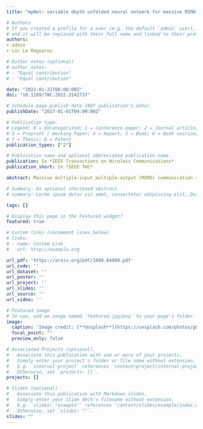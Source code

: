 ```yaml
---
title: "mpNet: variable depth unfolded neural network for massive MIMO channel estimation"

# Authors
# If you created a profile for a user (e.g. the default `admin` user), write the username (folder name) here 
# and it will be replaced with their full name and linked to their profile.
authors:
- admin
- Luc Le Magoarou

# Author notes (optional)
# author_notes:
# - "Equal contribution"
# - "Equal contribution"

date: "2022-01-21T00:00:00Z"
doi: "10.1109/TWC.2022.3142737"

# Schedule page publish date (NOT publication's date).
publishDate: "2017-01-01T00:00:00Z"

# Publication type.
# Legend: 0 = Uncategorized; 1 = Conference paper; 2 = Journal article;
# 3 = Preprint / Working Paper; 4 = Report; 5 = Book; 6 = Book section;
# 7 = Thesis; 8 = Patent
publication_types: ["2"]

# Publication name and optional abbreviated publication name.
publication: In *IEEE Transactions on Wireless Communications*
publication_short: In *IEEE TWC*

abstract: Massive multiple-input multiple-output (MIMO) communication systems have a huge potential both in terms of data rate and energy efficiency, although channel estimation becomes challenging for a large number of antennas. Using a physical model allows to ease the problem by injecting a priori information based on the physics of propagation. However, such a model rests on simplifying assumptions and requires to know precisely the configuration of the system, which is unrealistic in practice. In this paper we present mpNet, an unfolded neural network specifically designed for massive MIMO channel estimation. It is trained online in an unsupervised way. Moreover, mpNet is computationally efficient and automatically adapts its depth to the signal-to-noise ratio (SNR). The method we propose adds flexibility to physical channel models by allowing a base station (BS) to automatically correct its channel estimation algorithm based on incoming data, without the need for a separate offline training phase. It is applied to realistic millimeter wave channels and shows great performance, achieving a channel estimation error almost as low as one would get with a perfectly calibrated system. It also allows incident detection and automatic correction, making the BS resilient and able to automatically adapt to changes in its environment.

# Summary. An optional shortened abstract.
# summary: Lorem ipsum dolor sit amet, consectetur adipiscing elit. Duis posuere tellus ac convallis placerat. Proin tincidunt magna sed ex sollicitudin condimentum.s

tags: []

# Display this page in the Featured widget?
featured: true

# Custom links (uncomment lines below)
# links:
# - name: Custom Link
#   url: http://example.org

url_pdf: 'https://arxiv.org/pdf/2008.04088.pdf'
url_code: ''
url_dataset: ''
url_poster: ''
url_project: ''
url_slides: ''
url_source: ''
url_video: ''

# Featured image
# To use, add an image named `featured.jpg/png` to your page's folder. 
image:
  caption: 'Image credit: [**Unsplash**](https://unsplash.com/photos/pLCdAaMFLTE)'
  focal_point: ""
  preview_only: false

# Associated Projects (optional).
#   Associate this publication with one or more of your projects.
#   Simply enter your project's folder or file name without extension.
#   E.g. `internal-project` references `content/project/internal-project/index.md`.
#   Otherwise, set `projects: []`.
projects: []

# Slides (optional).
#   Associate this publication with Markdown slides.
#   Simply enter your slide deck's filename without extension.
#   E.g. `slides: "example"` references `content/slides/example/index.md`.
#   Otherwise, set `slides: ""`.
slides: ""
---
```

<!-- 
{{% callout note %}}
Click the *Cite* button above to demo the feature to enable visitors to import publication metadata into their reference management software.
{{% /callout %}}

{{% callout note %}}
Create your slides in Markdown - click the *Slides* button to check out the example.
{{% /callout %}}

Supplementary notes can be added here, including [code, math, and images](https://wowchemy.com/docs/writing-markdown-latex/). -->

